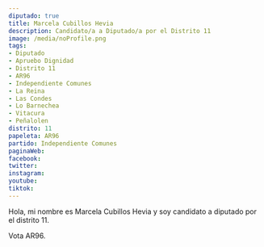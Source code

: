 ```yaml
---
diputado: true
title: Marcela Cubillos Hevia
description: Candidato/a a Diputado/a por el Distrito 11
image: /media/noProfile.png
tags:
- Diputado
- Apruebo Dignidad
- Distrito 11
- AR96
- Independiente Comunes
- La Reina
- Las Condes
- Lo Barnechea
- Vitacura
- Peñalolen
distrito: 11
papeleta: AR96
partido: Independiente Comunes
paginaWeb:
facebook:
twitter:
instagram:
youtube:
tiktok:
---
```

Hola, mi nombre es Marcela Cubillos Hevia y soy candidato a diputado por el distrito 11.

Vota AR96.